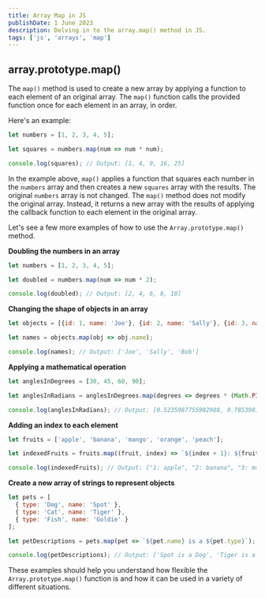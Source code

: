 ```yaml
---
title: Array Map in JS
publishDate: 1 June 2023
description: Delving in to the array.map() method in JS.
tags: ['js', 'arrays', 'map']
---
```


## array.prototype.map()

The `map()` method is used to create a new array by applying a function to each element of an original array. The `map()` function calls the provided function once for each element in an array, in order.

Here's an example:

```javascript
let numbers = [1, 2, 3, 4, 5];

let squares = numbers.map(num => num * num);

console.log(squares); // Output: [1, 4, 9, 16, 25]
```

In the example above, `map()` applies a function that squares each number in the `numbers` array and then creates a new `squares` array with the results. The original `numbers` array is not changed. The `map()` method does not modify the original array. Instead, it returns a new array with the results of applying the callback function to each element in the original array.

Let's see a few more examples of how to use the `Array.prototype.map()` method.

**Doubling the numbers in an array**

```javascript
let numbers = [1, 2, 3, 4, 5];

let doubled = numbers.map(num => num * 2);

console.log(doubled); // Output: [2, 4, 6, 8, 10]
```

**Changing the shape of objects in an array**

```javascript
let objects = [{id: 1, name: 'Joe'}, {id: 2, name: 'Sally'}, {id: 3, name: 'Bob'}];

let names = objects.map(obj => obj.name);

console.log(names); // Output: ['Joe', 'Sally', 'Bob']
```

**Applying a mathematical operation**

```javascript
let anglesInDegrees = [30, 45, 60, 90];

let anglesInRadians = anglesInDegrees.map(degrees => degrees * (Math.PI / 180));

console.log(anglesInRadians); // Output: [0.5235987755982988, 0.7853981633974483, 1.0471975511965976, 1.5707963267948966]
```

**Adding an index to each element**

```javascript
let fruits = ['apple', 'banana', 'mango', 'orange', 'peach'];

let indexedFruits = fruits.map((fruit, index) => `${index + 1}: ${fruit}`);

console.log(indexedFruits); // Output: ["1: apple", "2: banana", "3: mango", "4: orange", "5: peach"]
```

**Create a new array of strings to represent objects**

```javascript
let pets = [
  { type: 'Dog', name: 'Spot' },
  { type: 'Cat', name: 'Tiger' },
  { type: 'Fish', name: 'Goldie' }
];

let petDescriptions = pets.map(pet => `${pet.name} is a ${pet.type}`);

console.log(petDescriptions); // Output: ['Spot is a Dog', 'Tiger is a Cat', 'Goldie is a Fish']
```

These examples should help you understand how flexible the `Array.prototype.map()` function is and how it can be used in a variety of different situations.
